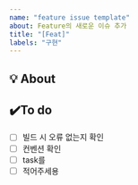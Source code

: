 ```yaml
---
name: "feature issue template"
about: Feature의 새로운 이슈 추가
title: "[Feat]"
labels: "구현"
---
```


## 💡 About
<!--무엇에 관한 이슈인지 소개해주세요.-->

## ✔️To do
- [ ] 빌드 시 오류 없는지 확인
- [ ] 컨벤션 확인
- [ ] task를
- [ ] 적어주세용
